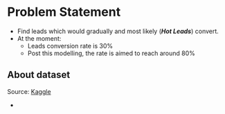 # Problem Statement
- Find leads which would gradually and most likely (*__Hot Leads__*) convert.
- At the moment: 
    - Leads conversion rate is 30%
    - Post this modelling, the rate is aimed to reach around 80%

## About dataset
Source: [Kaggle](https://www.kaggle.com/datasets/ashydv/leads-dataset?select=Leads.csv)

- 